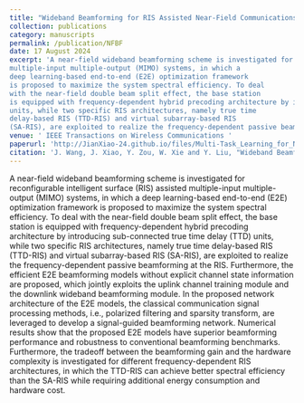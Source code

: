```yaml
---
title: "Wideband Beamforming for RIS Assisted Near-Field Communications"
collection: publications
category: manuscripts
permalink: /publication/NFBF
date: 17 August 2024
excerpt: 'A near-field wideband beamforming scheme is investigated for reconfigurable intelligent surface (RIS) assisted
multiple-input multiple-output (MIMO) systems, in which a
deep learning-based end-to-end (E2E) optimization framework
is proposed to maximize the system spectral efficiency. To deal
with the near-field double beam split effect, the base station
is equipped with frequency-dependent hybrid precoding architecture by introducing sub-connected true time delay (TTD)
units, while two specific RIS architectures, namely true time
delay-based RIS (TTD-RIS) and virtual subarray-based RIS
(SA-RIS), are exploited to realize the frequency-dependent passive beamforming at the RIS. '
venue: ' IEEE Transactions on Wireless Communications '
paperurl: 'http://JianXiao-24.github.io/files/Multi-Task_Learning_for_Near_Far_Field_Channel_Estimation_in_STAR-RIS_Networks.pdf'
citation: 'J. Wang, J. Xiao, Y. Zou, W. Xie and Y. Liu, "Wideband Beamforming for RIS Assisted Near-Field Communications," in IEEE Transactions on Wireless Communications, 2024, accept to appear.'
---
```


A near-field wideband beamforming scheme is investigated for reconfigurable intelligent surface (RIS) assisted
multiple-input multiple-output (MIMO) systems, in which a
deep learning-based end-to-end (E2E) optimization framework
is proposed to maximize the system spectral efficiency. To deal
with the near-field double beam split effect, the base station
is equipped with frequency-dependent hybrid precoding architecture by introducing sub-connected true time delay (TTD)
units, while two specific RIS architectures, namely true time
delay-based RIS (TTD-RIS) and virtual subarray-based RIS
(SA-RIS), are exploited to realize the frequency-dependent passive beamforming at the RIS. Furthermore, the efficient E2E
beamforming models without explicit channel state information
are proposed, which jointly exploits the uplink channel training
module and the downlink wideband beamforming module. In the
proposed network architecture of the E2E models, the classical
communication signal processing methods, i.e., polarized filtering
and sparsity transform, are leveraged to develop a signal-guided
beamforming network. Numerical results show that the proposed
E2E models have superior beamforming performance and robustness to conventional beamforming benchmarks. Furthermore,
the tradeoff between the beamforming gain and the hardware
complexity is investigated for different frequency-dependent RIS
architectures, in which the TTD-RIS can achieve better spectral
efficiency than the SA-RIS while requiring additional energy
consumption and hardware cost.
